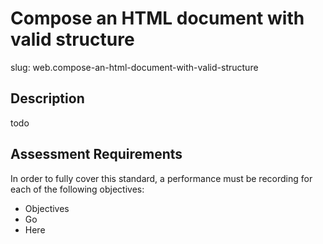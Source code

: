 
# Compose an HTML document with valid structure

slug: web.compose-an-html-document-with-valid-structure

## Description
todo

## Assessment Requirements
In order to fully cover this standard, a performance must be recording for each of the following objectives:

- Objectives
- Go
- Here

          